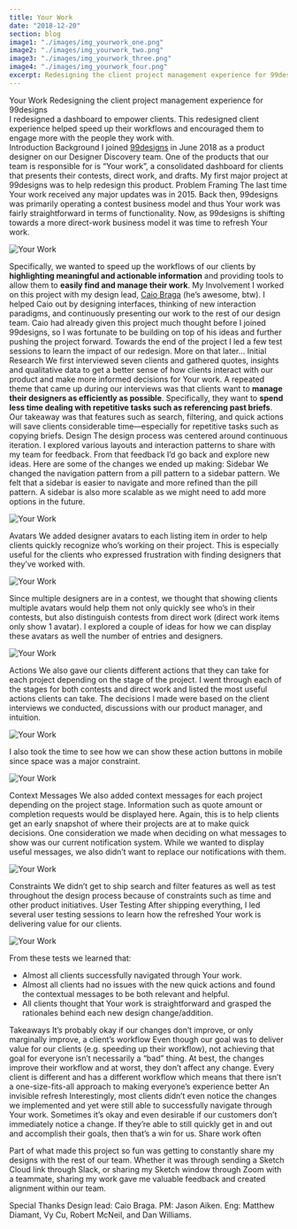 ```yaml
---
title: Your Work
date: "2018-12-20"
section: blog
image1: "./images/img_yourwork_one.png"
image2: "./images/img_yourwork_two.png"
image3: "./images/img_yourwork_three.png"
image4: "./images/img_yourwork_four.png"
excerpt: Redesigning the client project management experience for 99designs.
---
```


<content-title>
Your Work
</content-title>
<content-excerpt>
Redesigning the client project management experience for 99designs
</content-excerpt>
<summary>
I redesigned a dashboard to empower clients. This redesigned client experience helped speed up their workflows and encouraged them to engage more with the people they work with.
</summary>
<content-header>
Introduction
</content-header>
<content-subhead>
Background
</content-subhead>
<content>
I joined <a href="https://99designs.com">99designs</a> in June 2018 as a product designer on our Designer Discovery team. One of the products that our team is responsible for is “Your work”, a consolidated dashboard for clients that presents their contests, direct work, and drafts. My first major project at 99designs was to help redesign this product. 
</content>
<content-subhead>
Problem Framing
</content-subhead>

<content>
The last time Your work received any major updates was in 2015. Back then, 99designs was primarily operating a contest business model and thus Your work was fairly straightforward in terms of functionality. Now, as 99designs is shifting towards a more direct-work business model it was time to refresh Your work. 
</content>

![Your Work](./images/img_yourwork_oldvsnew.png "Old vs. new")

<content>
Specifically, we wanted to speed up the workflows of our clients by <strong>highlighting meaningful and actionable information</strong> and providing tools to allow them to <strong>easily find and manage their work</strong>.
</content>

<content-subhead>
My Involvement
</content-subhead>
<content>
I worked on this project with my design lead, <a href="https://twitter.com/caioab">Caio Braga</a> (he’s awesome, btw). I helped Caio out by designing interfaces, thinking of new interaction paradigms, and continuously presenting our work to the rest of our design team. 
</content>
<content>
Caio had already given this project much thought before I joined 99designs, so I was fortunate to be building on top of his ideas and further pushing the project forward. 
</content>
<content>
Towards the end of the project I led a few test sessions to learn the impact of our redesign. More on that later… 
</content>
<content-header>
Initial Research
</content-header>
<content>
We first interviewed seven clients and gathered quotes, insights and qualitative data to get a better sense of how clients interact with our product and make more informed decisions for Your work.
</content>
<content>
A repeated theme that came up during our interviews was that clients want to <strong>manage their designers as efficiently as possible</strong>. Specifically, they want to <strong>spend less time dealing with repetitive tasks such as referencing past briefs</strong>.
</content>
<content>
Our takeaway was that features such as search, filtering, and quick actions will save clients considerable time—especially for repetitive tasks such as copying briefs. 
</content>
<content-header>
Design
</content-header>
<content>
The design process was centered around continuous iteration. I explored various layouts and interaction patterns to share with my team for feedback. From that feedback I’d go back and explore new ideas. 
<content>
Here are some of the changes we ended up making:  
</content   >
</content>
<content-subhead>
Sidebar
</content-subhead>

<content>
We changed the navigation pattern from a pill pattern to a sidebar pattern. We felt that a sidebar is easier to navigate and more refined than the pill pattern. A sidebar is also more scalable as we might need to add more options in the future. 
</content>

![Your Work](./images/img_yourwork_sidebar-oldvsnew.png "Sidebar")

<content-subhead>
Avatars
</content-subhead>

<content>
We added designer avatars to each listing item in order to help clients quickly recognize who’s working on their project. This is especially useful for the clients who expressed frustration with finding designers that they’ve worked with. 
</content>

![Your Work](./images/img_yourwork_avatars.png "Shipped avatar permutations")

<content>
Since multiple designers are in a contest, we thought that showing clients multiple avatars would help them not only quickly see who’s in their contests, but also distinguish contests from direct work (direct work items only show 1 avatar). I explored a couple of ideas for how we can display these avatars as well the number of entries and designers.  
</content>

![Your Work](./images/img_yourwork_avatars-iterations.png "A few early explorations")

<content-subhead>
Actions
</content-subhead>

<content>
We also gave our clients different actions that they can take for each project depending on the stage of the project. I went through each of the stages for both contests and direct work and listed the most useful actions clients can take. The decisions I made were based on the client interviews we conducted, discussions with our product manager, and intuition. 
</content>

![Your Work](./images/img_yourwork_actions.png "Quick actions")

<content>
I also took the time to see how we can show these action buttons in mobile since space was a major constraint. 
</content>

![Your Work](./images/img_yourwork_actions-mobile.png "A few mobile explorations")

<content-subhead>
Context Messages
</content-subhead>

<content>
We also added context messages for each project depending on the project stage. Information such as quote amount or completion requests would be displayed here. Again, this is to help clients get an early snapshot of where their projects are at to make quick decisions. One consideration we made when deciding on what messages to show was our current notification system. While we wanted to display useful messages, we also didn’t want to replace our notifications with them. 
</content>

![Your Work](./images/img_yourwork_context-message.png "Quote and completion request messages")

 <content-header>
 Constraints
 </content-header>
 <content>
We didn’t get to ship search and filter features as well as test throughout the design process because of constraints such as time and other product initiatives. 
</content>
<content-header>
User Testing
</content-header>
<content>
After shipping everything, I led several user testing sessions to learn how the refreshed Your work is delivering value for our clients. 
</content>

![Your Work](./images/img_yourwork_user-testing.png "Testing session")

<content>
From these tests we learned that: 
</content>
<content>
<ul>
<li>
Almost all clients successfully navigated through Your work.</li>
<li>Almost all clients had no issues with the new quick actions and found the contextual messages to be both relevant and helpful.</li>
<li>All clients thought that Your work is straightforward and grasped the rationales behind each new design change/addition.</li>
</ul>
</content>

<content-header>
Takeaways
</content-header>

<content-subhead>
It’s probably okay if our changes don’t improve, or only marginally improve, a client’s workflow
</content-subhead>
<content>
Even though our goal was to deliver value for our clients (e.g. speeding up their workflow), not achieving that goal for everyone isn’t necessarily a “bad” thing. At best, the changes improve their workflow and at worst, they don’t affect any change. Every client is different and has a different workflow which means that there isn’t a one-size-fits-all approach to making everyone’s experience better
</content>

<content-subhead>
An invisible refresh
</content-subhead>
<content>
Interestingly, most clients didn’t even notice the changes we implemented and yet were still able to successfully navigate through Your work. Sometimes it’s okay and even desirable if our customers don’t immediately notice a change. If they’re able to still quickly get in and out and accomplish their goals, then that’s a win for us. 
</content>

<content-subhead>
Share work often
</content-subhead>
<content>

Part of what made this project so fun was getting to constantly share my designs with the rest of our team. Whether it was through sending a Sketch Cloud link through Slack, or sharing my Sketch window through Zoom with a teammate, sharing my work gave me valuable feedback and created alignment within our team.

</content>

<content-header>
Special Thanks
</content-header>

<content>
Design lead: Caio Braga. PM: Jason Aiken. Eng: Matthew Diamant, Vy Cu, Robert McNeil, and    Dan Williams.
</content>
